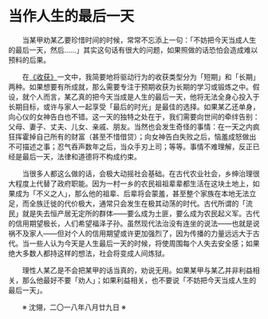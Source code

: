 # 当作人生的最后一天

&emsp;&emsp;当某甲劝某乙要珍惜时间的时候，常常不忘添上一句：「不妨把今天当成人生的最后一天，然后……」其实这句话有很大的问题，如果照做的话恐怕会造成难以预料的后果。

&emsp;&emsp;在[《收获》](https://github.com/voyageplanet/plan42/blob/master/04_essay/zz/75_%E6%94%B6%E8%8E%B7.md)一文中，我简要地将驱动行为的收获类型分为「短期」和「长期」两种。如果想要有所成就，那么需要专注于预期收获为长期的学习或锻炼之中。假设，就个人而言，某乙真的把今天当成是人生的最后一天，他将无法全身心投入于长期目标，或许与家人一起享受「最后的时光」是最佳的选择。如果某乙还单身，向心仪的女神告白也不错。这一天的独特之处在于，我们需要向世间的牵绊告别：父母、妻子、丈夫、儿女、亲戚、朋友。当然也会发生奇怪的事情：在一天之内疯狂挥霍掉自己所有的财富（甚至不惜借贷）；向女神告白失败之后，恼羞成怒做出不可描述之事；忍气吞声数年之后，当众手刃上司；等等。事情不难理解，反正已经是最后一天，法律和道德将不构成约束。

&emsp;&emsp;当很多人都这么做的话，会极大动摇社会基础。在古代农业社会，乡绅治理很大程度上代替了政府职能。因为一村一乡的农民祖祖辈辈都生活在这块土地上，如果成为「不义之人」，那么他的祖辈、后辈将会蒙羞，甚至整个家族在本地无法立足，而全族迁徙的代价极大，通常只会发生在极其动荡的时代。古代所谓的「流民」就是失去恒产居无定所的群体——要么成为土匪，要么成为农民起义军。古代的信用期望极长，人们希望福泽子孙。虽然现代法治没有连坐的说法——也就是说祸不及家人——但对个人的信用期望或许更加强烈了，因为传播的力量远远大于古代。当一些人认为今天是人生最后一天的时候，将使周围每个人失去安全感；如果绝大多数人都持这样的想法，社会将变成人间炼狱。

&emsp;&emsp;理性人某乙是不会把某甲的话当真的，劝说无用。如果某甲与某乙并非利益相关，那么他最好不要「劝人」；如果利益相关，也不要说「不妨把今天当成人生的最后一天」。

&emsp;&emsp;※ 沈翎，二〇一八年八月廿九日 ※